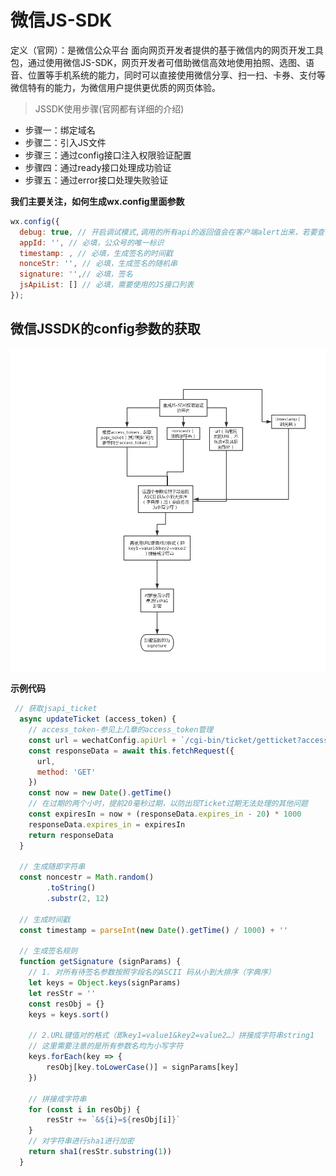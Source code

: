 # 微信JS-SDK

定义（官网）：是微信公众平台 面向网页开发者提供的基于微信内的网页开发工具包，通过使用微信JS-SDK，网页开发者可借助微信高效地使用拍照、选图、语音、位置等手机系统的能力，同时可以直接使用微信分享、扫一扫、卡券、支付等微信特有的能力，为微信用户提供更优质的网页体验。


> JSSDK使用步骤(官网都有详细的介绍)

* 步骤一：绑定域名
* 步骤二：引入JS文件
* 步骤三：通过config接口注入权限验证配置
* 步骤四：通过ready接口处理成功验证
* 步骤五：通过error接口处理失败验证

**我们主要关注，如何生成wx.config里面参数**

```javascript
wx.config({
  debug: true, // 开启调试模式,调用的所有api的返回值会在客户端alert出来，若要查看传入的参数，可以在pc端打开，参数信息会通过log打出，仅在pc端时才会打印。
  appId: '', // 必填，公众号的唯一标识
  timestamp: , // 必填，生成签名的时间戳
  nonceStr: '', // 必填，生成签名的随机串
  signature: '',// 必填，签名
  jsApiList: [] // 必填，需要使用的JS接口列表
});
```

## 微信JSSDK的config参数的获取

![signature](../src/signature.jpg)


**示例代码**

```javascript
 // 获取jsapi_ticket
  async updateTicket (access_token) {
    // access_token-参见上几章的access_token管理
    const url = wechatConfig.apiUrl + `/cgi-bin/ticket/getticket?access_token=${access_token}&type=jsapi`
    const responseData = await this.fetchRequest({
      url,
      method: 'GET'
    })
    const now = new Date().getTime()
    // 在过期的两个小时，提前20毫秒过期，以防出现Ticket过期无法处理的其他问题
    const expiresIn = now + (responseData.expires_in - 20) * 1000
    responseData.expires_in = expiresIn
    return responseData
  }

  // 生成随即字符串
  const noncestr = Math.random()
        .toString()
        .substr(2, 12)

  // 生成时间戳
  const timestamp = parseInt(new Date().getTime() / 1000) + ''

  // 生成签名规则
  function getSignature (signParams) {
    // 1. 对所有待签名参数按照字段名的ASCII 码从小到大排序（字典序）
    let keys = Object.keys(signParams)
    let resStr = ''
    const resObj = {}
    keys = keys.sort()

    // 2.URL键值对的格式（即key1=value1&key2=value2…）拼接成字符串string1
    // 这里需要注意的是所有参数名均为小写字符
    keys.forEach(key => {
        resObj[key.toLowerCase()] = signParams[key]
    })

    // 拼接成字符串
    for (const i in resObj) {
        resStr += `&${i}=${resObj[i]}`
    }
    // 对字符串进行sha1进行加密
    return sha1(resStr.substring(1))
  }
```